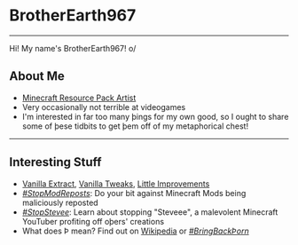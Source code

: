 # BrotherEarth967

---

Hi! My name's BrotherEarth967! o/

## About Me
* [Minecraft Resource Pack Artist](https://planetminecraft.com/member/brotherearth967_-ve/)
* Very occasionally not terrible at videogames
* I'm interested in far too many þings for my own good, so I ought to share some of þese tidbits to get þem off of my metaphorical chest!

---

## Interesting Stuff

* [Vanilla Extract](https://vanilla-extract.tk), [Vanilla Tweaks](https://vanillatweaks.net), [Little Improvements](http://littleimprovements-custom.tk/)
* [*#StopModReposts*](https://stopmodreposts.org): Do your bit against Minecraft Mods being maliciously reposted
* [*#StopStevee*](stop-steveee.html): Learn about stopping "Steveee", a malevolent Minecraft YouTuber profiting off oþers' creations
* What does Þ mean? Find out on [Wikipedia](https://wikipedia.org/wiki/Thorn_(letter)) or [*#BringBackÞorn*](https://reddit.com/r/bringbackthorn)

